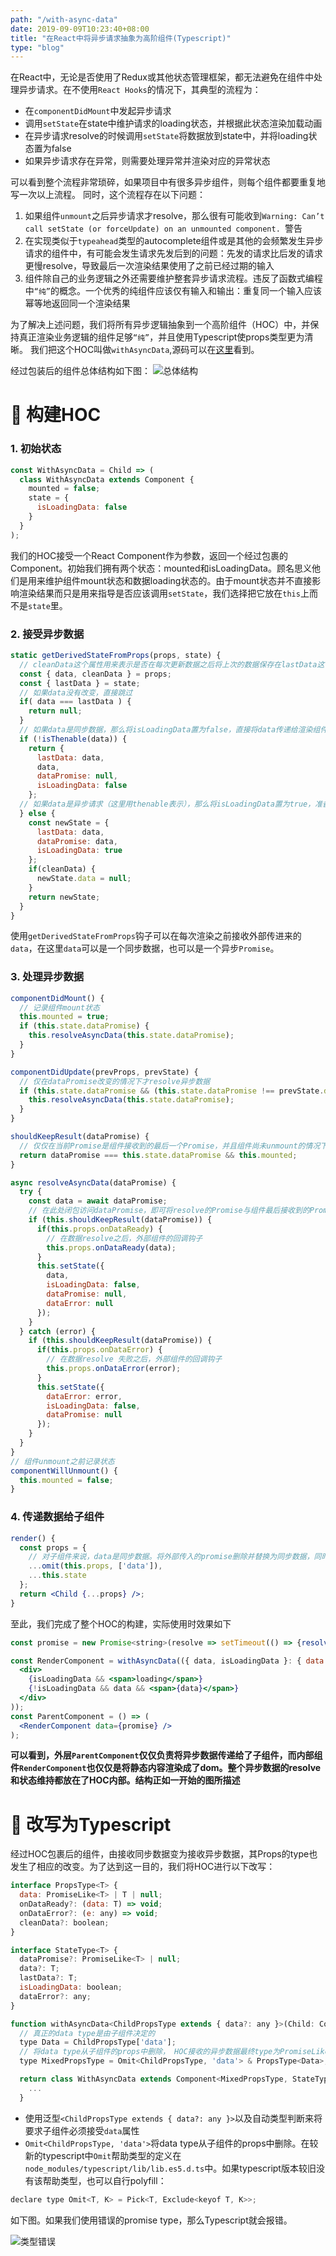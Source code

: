 ```yaml
---
path: "/with-async-data"
date: 2019-09-09T10:23:40+08:00
title: "在React中将异步请求抽象为高阶组件(Typescript)"
type: "blog"
---
```



在React中，无论是否使用了Redux或其他状态管理框架，都无法避免在组件中处理异步请求。在不使用`React Hooks`的情况下，其典型的流程为：
- 在`componentDidMount`中发起异步请求
- 调用`setState`在state中维护请求的loading状态，并根据此状态渲染加载动画
- 在异步请求resolve的时候调用`setState`将数据放到state中，并将loading状态置为false
- 如果异步请求存在异常，则需要处理异常并渲染对应的异常状态

可以看到整个流程非常琐碎，如果项目中有很多异步组件，则每个组件都要重复地写一次以上流程。
同时，这个流程存在以下问题：
1. 如果组件`unmount`之后异步请求才resolve，那么很有可能收到`Warning: Can’t call setState (or forceUpdate) on an unmounted component. `警告
2. 在实现类似于`typeahead`类型的autocomplete组件或是其他的会频繁发生异步请求的组件中，有可能会发生请求先发后到的问题：先发的请求比后发的请求更慢resolve，导致最后一次渲染结果使用了之前已经过期的输入
3. 组件除自己的业务逻辑之外还需要维护整套异步请求流程。违反了函数式编程中`“纯”`的概念。一个优秀的纯组件应该仅有输入和输出：重复同一个输入应该幂等地返回同一个渲染结果

为了解决上述问题，我们将所有异步逻辑抽象到一个高阶组件（HOC）中，并保持真正渲染业务逻辑的组件足够`“纯”`，并且使用Typescript使props类型更为清晰。
我们把这个HOC叫做`withAsyncData`,源码可以在[这里](https://github.com/ChenNima/blog-example/blob/master/front-end/withAsyncData.tsx)看到。

经过包装后的组件总体结构如下图：
![总体结构](./arch.jpg)
# 🔨 构建HOC

### **1. 初始状态**

```jsx
const WithAsyncData = Child => (
  class WithAsyncData extends Component {
    mounted = false;
    state = {
      isLoadingData: false
    }
  }
);
```
我们的HOC接受一个React Component作为参数，返回一个经过包裹的Component。初始我们拥有两个状态：mounted和isLoadingData。顾名思义他们是用来维护组件mount状态和数据loading状态的。由于mount状态并不直接影响渲染结果而只是用来指导是否应该调用`setState`，我们选择把它放在`this`上而不是`state`里。


### **2. 接受异步数据**
```jsx
static getDerivedStateFromProps(props, state) {
  // cleanData这个属性用来表示是否在每次更新数据之后将上次的数据保存在lastData这个state中，主要用于infinityScroll这种场景。
  const { data, cleanData } = props;
  const { lastData } = state;
  // 如果data没有改变，直接跳过
  if( data === lastData ) {
    return null;
  }
  // 如果data是同步数据，那么将isLoadingData置为false，直接将data传递给渲染组件
  if (!isThenable(data)) {
    return {
      lastData: data,
      data,
      dataPromise: null,
      isLoadingData: false
    };
  // 如果data是异步请求（这里用thenable表示），那么将isLoadingData置为true，准备请求异步数据
  } else {
    const newState = {
      lastData: data,
      dataPromise: data,
      isLoadingData: true
    };
    if(cleanData) {
      newState.data = null;
    }
    return newState;
  }
}
```
使用`getDerivedStateFromProps`钩子可以在每次渲染之前接收外部传进来的`data`，在这里`data`可以是一个同步数据，也可以是一个异步`Promise`。

### **3. 处理异步数据**

```jsx
componentDidMount() {
  // 记录组件mount状态
  this.mounted = true;
  if (this.state.dataPromise) {
    this.resolveAsyncData(this.state.dataPromise);
  }
}

componentDidUpdate(prevProps, prevState) {
  // 仅在dataPromise改变的情况下才resolve异步数据
  if (this.state.dataPromise && (this.state.dataPromise !== prevState.dataPromise)) {
    this.resolveAsyncData(this.state.dataPromise);
  }
}

shouldKeepResult(dataPromise) {
  // 仅仅在当前Promise是组件接收到的最后一个Promise，并且组件尚未unmount的情况下才会将data真正resolve给渲染组件
  return dataPromise === this.state.dataPromise && this.mounted;
}

async resolveAsyncData(dataPromise) {
  try {
    const data = await dataPromise;
    // 在此处闭包访问dataPromise，即可将resolve的Promise与组件最后接收到的Promise进行对比
    if (this.shouldKeepResult(dataPromise)) {
      if(this.props.onDataReady) {
        // 在数据resolve之后，外部组件的回调钩子
        this.props.onDataReady(data);
      }
      this.setState({
        data,
        isLoadingData: false,
        dataPromise: null,
        dataError: null
      });
    }
  } catch (error) {
    if (this.shouldKeepResult(dataPromise)) {
      if(this.props.onDataError) {
        // 在数据resolve 失败之后，外部组件的回调钩子
        this.props.onDataError(error);
      }
      this.setState({
        dataError: error,
        isLoadingData: false,
        dataPromise: null
      });
    }
  }
}
// 组件unmount之前记录状态
componentWillUnmount() {
  this.mounted = false;
}
```
### **4. 传递数据给子组件**

```jsx
render() {
  const props = {
    // 对子组件来说，data是同步数据。将外部传入的promise删除并替换为同步数据，同时将loading状态等state也一同传递
    ...omit(this.props, ['data']),
    ...this.state
  };
  return <Child {...props} />;
}
```

至此，我们完成了整个HOC的构建，实际使用时效果如下
```jsx
const promise = new Promise<string>(resolve => setTimeout(() => {resolve('hello world');}, 200));

const RenderComponent = withAsyncData(({ data, isLoadingData }: { data: string, isLoadingData?: boolean }) => (
  <div>
    {isLoadingData && <span>loading</span>}
    {!isLoadingData && data && <span>{data}</span>}
  </div>
));
const ParentComponent = () => (
  <RenderComponent data={promise} />
);
```

**可以看到，外层`ParentComponent`仅仅负责将异步数据传递给了子组件，而内部组件`RenderComponent`也仅仅是将静态内容渲染成了dom。整个异步数据的resolve和状态维持都放在了HOC内部。结构正如一开始的图所描述**

# 🚀 改写为Typescript

经过HOC包裹后的组件，由接收同步数据变为接收异步数据，其Props的type也发生了相应的改变。为了达到这一目的，我们将HOC进行以下改写：
```jsx
interface PropsType<T> {
  data: PromiseLike<T> | T | null;
  onDataReady?: (data: T) => void;
  onDataError?: (e: any) => void;
  cleanData?: boolean;
}

interface StateType<T> {
  dataPromise?: PromiseLike<T> | null;
  data?: T;
  lastData?: T;
  isLoadingData: boolean;
  dataError?: any;
}

function withAsyncData<ChildPropsType extends { data?: any }>(Child: ComponentType<ChildPropsType>) {
  // 真正的data type是由子组件决定的
  type Data = ChildPropsType['data'];
  // 将data type从子组件的props中删除， HOC接收的异步数据最终type为PromiseLike<Data>
  type MixedPropsType = Omit<ChildPropsType, 'data'> & PropsType<Data>;

  return class WithAsyncData extends Component<MixedPropsType, StateType<Data>> {
    ...
  }
```
- 使用泛型`<ChildPropsType extends { data?: any }>`以及自动类型判断来将要求子组件必须接受`data`属性
- `Omit<ChildPropsType, 'data'>`将data type从子组件的props中删除。在较新的typescript中`Omit`帮助类型的定义在`node_modules/typescript/lib/lib.es5.d.ts`中。如果typescript版本较旧没有该帮助类型，也可以自行polyfill：
```jsx
declare type Omit<T, K> = Pick<T, Exclude<keyof T, K>>;
```
如下图。如果我们使用错误的promise type，那么Typescript就会报错。

![类型错误](./error-example.png)

